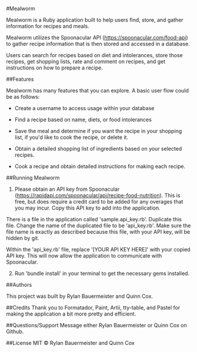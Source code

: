 
#Mealworm

Mealworm is a Ruby application built to help users find, store, and gather information for recipes and meals.

Mealworm utilizes the Spoonacular API (https://spoonacular.com/food-api) to gather recipe information that is then stored and accessed in a database.

Users can search for recipes based on diet and intolerances, store those recipes, get shopping lists, rate and comment on recipes, and get instructions on how to prepare a recipe.


##Features

Mealworm has many features that you can explore.  A basic user flow could be as follows:

  - Create a username to access usage within your database

  - Find a recipe based on name, diets, or food intolerances

  - Save the meal and determine if you want the recipe in your shopping list, if you'd like to cook the recipe, or delete it.

  - Obtain a detailed shopping list of ingredients based on your selected recipes.

  - Cook a recipe and obtain detailed instructions for making each recipe.


##Running Mealworm

1. Please obtain an API key from Spoonacular (https://rapidapi.com/spoonacular/api/recipe-food-nutrition).  This is free, but does require a credit card to be added for any overages that you may incur.  Copy this API key to add into the application.

There is a file in the application called 'sample.api_key.rb'. Duplicate this file.  Change the name of the duplicated file to be 'api_key.rb'.  Make sure the file name is exactly as described because this file, with your API key, will be hidden by git.

Within the 'api_key.rb' file, replace '[YOUR API KEY HERE]' with your copied API key.  This will now allow the application to communicate with Spoonacular.


2. Run 'bundle install' in your terminal to get the necessary gems installed.


##Authors

This project was built by Rylan Bauermeister and Quinn Cox.


##Credits
Thank you to Formatador, Paint, Artii, tty-table, and Pastel for making the application a bit more pretty and efficient.

##Questions/Support
Message either Rylan Bauermeister or Quinn Cox on Github.

##License
MIT © Rylan Bauermeister and Quinn Cox
